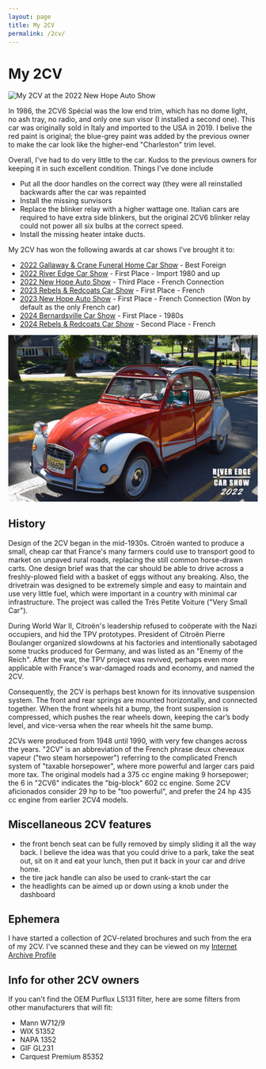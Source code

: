 ```yaml
---
layout: page
title: My 2CV
permalink: /2cv/
---
```

# My 2CV

![My 2CV at the 2022 New Hope Auto Show](/img/2cv/nhac.jpeg)

In 1986, the 2CV6 Spécial was the low end trim, which has no dome light, no ash 
tray, no radio, and only one sun visor (I installed a second one). This car was 
originally sold in Italy and imported to the USA in 2019. I belive the red paint 
is original; the blue-grey paint was added by the previous owner to make the car 
look like the higher-end "Charleston" trim level.

Overall, I've had to do very little to the car.  Kudos to the previous owners
for keeping it in such excellent condition.  Things I've done include

* Put all the door handles on the correct way (they were all reinstalled 
  backwards after the car was repainted
* Install the missing sunvisors
* Replace the blinker relay with a higher wattage one.  Italian cars are 
  required to have extra side blinkers, but the original 2CV6 blinker relay
  could not power all six bulbs at the correct speed.
* Install the missing heater intake ducts.

My 2CV has won the following awards at car shows I've brought it to:

* [2022 Gallaway & Crane Funeral Home Car Show](https://gcfuneralhome.com) - Best Foreign
* [2022 River Edge Car Show](https://www.recarshow.org/pastshows) - First Place - Import 1980 and up
* [2022 New Hope Auto Show](https://newhopeautoshow.com/2022-winners/) - Third Place - French Connection
* [2023 Rebels & Redcoats Car Show](https://www.washingtoncrossingpark.org/event/rebels-and-redcoats-car-show-2023/) - First Place - French
* [2023 New Hope Auto Show](https://newhopeautoshow.com/2023-winners/) - First Place - French Connection (Won by default as the only French car)
* [2024 Bernardsville Car Show](https://mainstreetbernardsville.org/carshow24) - First Place - 1980s
* [2024 Rebels & Redcoats Car Show](https://www.washingtoncrossingpark.org/event/independence-day-celebration-rebels-redcoats-car-show-2024/) - Second Place - French


![My 2CV at the 2022 River Edge Car Show](/img/2cv/recs.jpeg)

## History

Design of the 2CV began in the mid-1930s. Citroën wanted to produce a small, 
cheap car that France's many farmers could use to transport good to market on 
unpaved rural roads, replacing the still common horse-drawn carts. One design 
brief was that the car should be able to drive across a freshly-plowed field 
with a basket of eggs without any breaking. Also, the drivetrain was designed to 
be extremely simple and easy to maintain and use very little fuel, which were 
important in a country with minimal car infrastructure. The project was called 
the Très Petite Voiture ("Very Small Car").

During World War II, Citroën's leadership refused to coöperate with the Nazi 
occupiers, and hid the TPV prototypes. President of Citroën Pierre Boulanger 
organized slowdowns at his factories and intentionally sabotaged some trucks 
produced for Germany, and was listed as an "Enemy of the Reich". After the war, 
the TPV project was revived, perhaps even more applicable with France's 
war-damaged roads and economy, and named the 2CV.

Consequently, the 2CV is perhaps best known for its innovative suspension 
system. The front and rear springs  are mounted horizontally, and connected 
together. When the front wheels hit a bump, the front suspension is compressed, 
which pushes the rear wheels down, keeping the car’s body level, and vice-versa 
when the rear wheels hit the same bump.

2CVs were produced from 1948 until 1990, with very few changes across the years. 
"2CV" is an abbreviation of the French phrase deux cheveaux vapeur ("two steam 
horsepower") referring to the complicated French system of "taxable horsepower", 
where more powerful and larger cars paid more tax. The original models had a 
375 cc engine making 9 horsepower; the 6 in "2CV6" indicates the "big-block" 
602 cc engine. Some 2CV aficionados consider 29 hp to be "too powerful", and 
prefer the 24 hp 435 cc engine from earlier 2CV4 models.

## Miscellaneous 2CV features
* the front bench seat can be fully removed by simply sliding it all the way 
  back.  I believe the idea was that you could drive to a park, take the seat
  out, sit on it and eat your lunch, then put it back in your car and drive home.
* the tire jack handle can also be used to crank-start the car
* the headlights can be aimed up or down using a knob under the dashboard

## Ephemera

I have started a collection of 2CV-related brochures and such from the era of
my 2CV.  I've scanned these and they can be viewed on my
[Internet Archive Profile](https://archive.org/details/@robotmlg?tab=uploads)


## Info for other 2CV owners

If you can't find the OEM Purflux LS131 filter, here are some filters from other
manufacturers that will fit:

* Mann W712/9
* WIX 51352
* NAPA 1352
* GIF GL231
* Carquest Premium 85352
